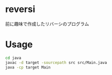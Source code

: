 # reversi
前に趣味で作成したリバーシのプログラム

# Usage
 
```bash
cd java
javac -d target -sourcepath src src/Main.java
java -cp target Main
```
